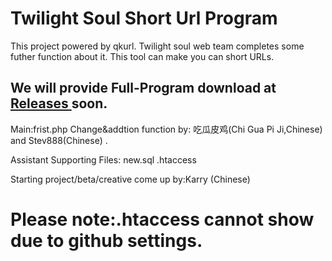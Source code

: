 # Twilight Soul Short Url Program
This project powered by qkurl.
Twilight soul web team completes some futher function about it.
This tool can make you can short URLs.
## We will provide Full-Program download at <a href="https://github.com/Tss-Website/dwz/releases"> Releases </a>soon.

Main:frist.php
Change&addtion function by: 吃瓜皮鸡(Chi Gua Pi Ji,Chinese) and Stev888(Chinese) .

Assistant Supporting Files:
new.sql 
.htaccess

Starting project/beta/creative come up by:Karry (Chinese)

#  Please note:.htaccess cannot show due to github settings.
